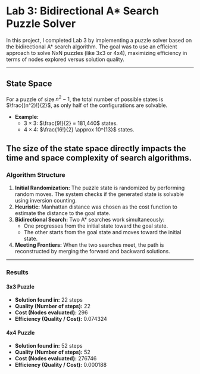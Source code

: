 # Lab 3: Bidirectional A* Search Puzzle Solver

In this project, I completed Lab 3 by implementing a puzzle solver based on the bidirectional A* search algorithm. The goal was to use an efficient approach to solve NxN puzzles (like 3x3 or 4x4), maximizing efficiency in terms of nodes explored versus solution quality.

---

## **State Space**

For a puzzle of size $n^2 - 1$, the total number of possible states is $\frac{(n^2)!}{2}$, as only half of the configurations are solvable.

- **Example:**
  - $3 \times 3$: $\frac{9!}{2} = 181,440$ states.
  - $4 \times 4$: $\frac{16!}{2} \approx 10^{13}$ states.

The size of the state space directly impacts the time and space complexity of search algorithms.
---


### Algorithm Structure
1. **Initial Randomization:** The puzzle state is randomized by performing random moves. The system checks if the generated state is solvable using inversion counting.
2. **Heuristic:** Manhattan distance was chosen as the cost function to estimate the distance to the goal state.
3. **Bidirectional Search:** Two A* searches work simultaneously:
   - One progresses from the initial state toward the goal state.
   - The other starts from the goal state and moves toward the initial state.
4. **Meeting Frontiers:** When the two searches meet, the path is reconstructed by merging the forward and backward solutions.
---

### Results
#### 3x3 Puzzle
- **Solution found in:** 22 steps
- **Quality (Number of steps):** 22
- **Cost (Nodes evaluated):** 296
- **Efficiency (Quality / Cost):** 0.074324

#### 4x4 Puzzle
- **Solution found in:** 52 steps
- **Quality (Number of steps):** 52
- **Cost (Nodes evaluated):** 276746
- **Efficiency (Quality / Cost):** 0.000188

